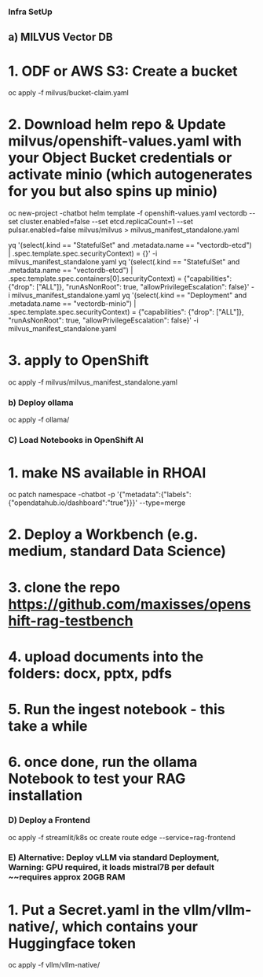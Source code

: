 ### Infra SetUp

## a) MILVUS Vector DB
# 1. ODF or AWS S3: Create a bucket
oc apply -f milvus/bucket-claim.yaml

# 2. Download helm repo & Update milvus/openshift-values.yaml with your Object Bucket credentials or activate minio (which autogenerates for you but also spins up minio)

oc new-project <yourname>-chatbot
helm template -f openshift-values.yaml vectordb --set cluster.enabled=false --set etcd.replicaCount=1 --set pulsar.enabled=false milvus/milvus > milvus_manifest_standalone.yaml

yq '(select(.kind == "StatefulSet" and .metadata.name == "vectordb-etcd") | .spec.template.spec.securityContext) = {}' -i milvus_manifest_standalone.yaml
yq '(select(.kind == "StatefulSet" and .metadata.name == "vectordb-etcd") | .spec.template.spec.containers[0].securityContext) = {"capabilities": {"drop": ["ALL"]}, "runAsNonRoot": true, "allowPrivilegeEscalation": false}' -i milvus_manifest_standalone.yaml
yq '(select(.kind == "Deployment" and .metadata.name == "vectordb-minio") | .spec.template.spec.securityContext) = {"capabilities": {"drop": ["ALL"]}, "runAsNonRoot": true, "allowPrivilegeEscalation": false}' -i milvus_manifest_standalone.yaml

# 3. apply to OpenShift
oc apply -f milvus/milvus_manifest_standalone.yaml

### b) Deploy ollama
oc apply -f ollama/

### C) Load Notebooks in OpenShift AI
# 1. make NS available in RHOAI
oc patch namespace <yourname>-chatbot -p '{"metadata":{"labels":{"opendatahub.io/dashboard":"true"}}}' --type=merge
# 2. Deploy a Workbench (e.g. medium, standard Data Science)
# 3. clone the repo https://github.com/maxisses/openshift-rag-testbench 
# 4. upload documents into the folders: docx, pptx, pdfs
# 5. Run the ingest notebook - this take a while
# 6. once done, run the ollama Notebook to test your RAG installation

### D) Deploy a Frontend
oc apply -f streamlit/k8s
oc create route edge --service=rag-frontend

### E) Alternative: Deploy vLLM via standard Deployment, Warning: GPU required, it loads mistral7B per default ~~requires approx 20GB RAM 
# 1. Put a Secret.yaml in the vllm/vllm-native/, which contains your Huggingface token
oc apply -f vllm/vllm-native/




